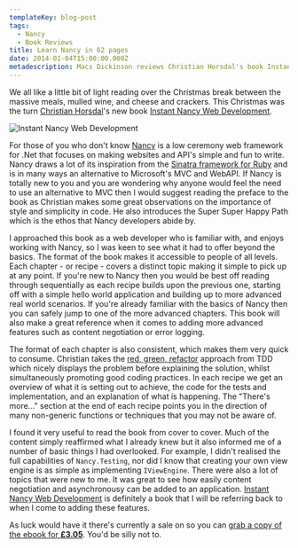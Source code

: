 ```yaml
---
templateKey: blog-post
tags:
  - Nancy
  - Book Reviews
title: Learn Nancy in 62 pages
date: 2014-01-04T15:00:00.000Z
metadescription: Macs Dickinson reviews Christian Horsdal's book Instant Nancy Web Development
---
```


We all like a little bit of light reading over the Christmas break between the massive meals, mulled wine, and cheese and crackers. This Christmas was the turn [Christian Horsdal][0]'s new book [Instant Nancy Web Development][1].

<!--excerpt-->

![Instant Nancy Web Development][3]

For those of you who don't know [Nancy][2] is a low ceremony web framework for .Net that focuses on making websites and API's simple and fun to write. Nancy draws a lot of its inspiration from the [Sinatra framework for Ruby][4] and is in many ways an alternative to Microsoft's MVC and WebAPI. If Nancy is totally new to you and you are wondering why anyone would feel the need to use an alternative to MVC then I would suggest reading the preface to the book as Christian makes some great observations on the importance of style and simplicity in code. He also introduces the Super Super Happy Path which is the ethos that Nancy developers abide by.

I approached this book as a web developer who is familiar with, and enjoys working with Nancy, so I was keen to see what it had to offer beyond the basics. The format of the book makes it accessible to people of all levels. Each chapter - or recipe - covers a distinct topic making it simple to pick up at any point. If you're new to Nancy then you would be best off reading through sequentially as each recipe builds upon the previous one, starting off with a simple hello world application and building up to more advanced real world scenarios. If you're already familiar with the basics of Nancy then you can safely jump to one of the more advanced chapters. This book will also make a great reference when it comes to adding more advanced features such as content negotiation or error logging.

The format of each chapter is also consistent, which makes them very quick to consume. Christian takes the [red, green, refactor][5] approach from TDD which nicely displays the problem before explaining the solution, whilst simultaneously promoting good coding practices. In each recipe we get an overview of what it is setting out to achieve, the code for the tests and implementation, and an explanation of what is happening. The "There's more..." section at the end of each recipe points you in the direction of many non-generic functions or techniques that you may not be aware of.

I found it very useful to read the book from cover to cover. Much of the content simply reaffirmed what I already knew but it also informed me of a number of basic things I had overlooked. For example, I didn't realised the full capabilities of `Nancy.Testing`, nor did I know that creating your own view engine is as simple as implementing `IViewEngine`. There were also a lot of topics that were new to me. It was great to see how easily content negotiation and asynchronousy can be added to an application. [Instant Nancy Web Development][1] is definitely a book that I will be referring back to when I come to adding these features.

As luck would have it there's currently a sale on so you can [grab a copy of the ebook for **£3.05**][1]. You'd be silly not to.

   [0]: http://twitter.com/chr_horsdal "Christian Horsdal"
   [1]: http://bit.ly/1bIK5hp "Instant Nancy Web Development"
   [2]: http://nancyfx.org "Nancy"
   [3]: /../img/instant_nancy_web_development.jpg "Instant Nancy Web Development"
   [4]: http://www.sinatrarb.com/ "Sinatra"
   [5]: http://www.jamesshore.com/Blog/Red-Green-Refactor.html "Red, Green, Refactor"
